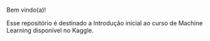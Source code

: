 Bem vindo(a)!

Esse repositório é destinado a Introdução inicial ao curso de Machine Learning disponível no Kaggle.
